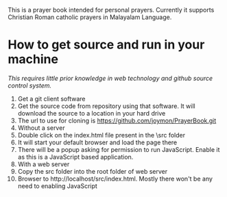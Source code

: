 This is a prayer book intended for personal prayers. Currently it supports Christian Roman catholic prayers in Malayalam Language.

# How to get source and run in your machine

*This requires little prior knowledge in web technology and github source control system.*

1. Get a git client software
2. Get the source code from repository using that software. It will download the source to a location in your hard drive
 1. The url to use for cloning is https://github.com/joymon/PrayerBook.git  
3. Without a server
 1. Double click on the index.html file present in the \src folder
 2. It will start your default browser and load the page there
 3. There will be a popup asking for permission to run JavaScript. Enable it as this is a JavaScript based application.
4. With a web server 
 1. Copy the src folder into the root folder of web server
 2. Browser to http://localhost/src/index.html. Mostly there won't be any need to enabling JavaScript
 
 

